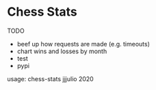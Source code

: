 # Chess Stats

TODO
- beef up how requests are made (e.g. timeouts)
- chart wins and losses by month
- test
- pypi

usage: chess-stats jjjulio 2020